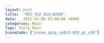 ```yaml
---
layout: post
title:  "메인_회상_013~028장"
date:   2021-02-06 05:00:00 +0000
categories: Main
Tags: Story Main
SceneCode: ["scene_skip_cp013-028_q1_s10"]
---
```

